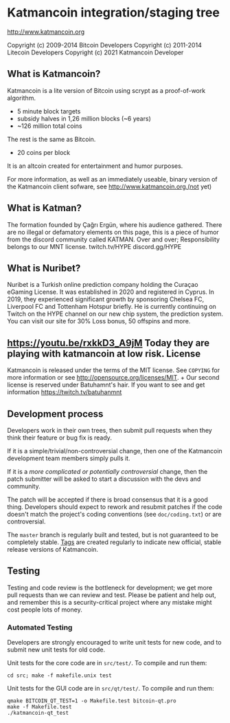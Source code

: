 Katmancoin integration/staging tree
================================

http://www.katmancoin.org

Copyright (c) 2009-2014 Bitcoin Developers
Copyright (c) 2011-2014 Litecoin Developers
Copyright (c) 2021 Katmancoin Developer

What is Katmancoin?
----------------

Katmancoin is a lite version of Bitcoin using scrypt as a proof-of-work algorithm.
 - 5 minute block targets
 - subsidy halves in 1,26 million blocks (~6 years)
 - ~126 million total coins

The rest is the same as Bitcoin.
 - 20 coins per block

It is an altcoin created for entertainment and humor purposes.

For more information, as well as an immediately useable, binary version of
the Katmancoin client sofware, see http://www.katmancoin.org.(not yet)


What is Katman?
---------------
The formation founded by Çağrı Ergün, where his audience gathered.
There are no illegal or defamatory elements on this page, this is a piece of humor from the discord community called KATMAN. Over and over; Responsibility belongs to our MNT license.
twitch.tv/HYPE discord.gg/HYPE


What is Nuribet?
---------------
Nuribet is a Turkish online prediction company holding the Curaçao eGaming License. It was established in 2020 and registered in Cyprus. In 2019, they experienced significant growth by sponsoring Chelsea FC, Liverpool FC and Tottenham Hotspur briefly. He is currently continuing on Twitch on the HYPE channel on our new chip system, the prediction system.
You can visit our site for 30% Loss bonus, 50 offspins and more.

https://youtu.be/rxkkD3_A9jM
Today they are playing with katmancoin at low risk.
License
-------

Katmancoin is released under the terms of the MIT license. See `COPYING` for more
information or see http://opensource.org/licenses/MIT.
+
Our second license is reserved under Batuhamnt's hair. If you want to 
see and get information https://twitch.tv/batuhanmnt

Development process
-------------------

Developers work in their own trees, then submit pull requests when they think
their feature or bug fix is ready.

If it is a simple/trivial/non-controversial change, then one of the Katmancoin
development team members simply pulls it.

If it is a *more complicated or potentially controversial* change, then the patch
submitter will be asked to start a discussion with the devs and community.

The patch will be accepted if there is broad consensus that it is a good thing.
Developers should expect to rework and resubmit patches if the code doesn't
match the project's coding conventions (see `doc/coding.txt`) or are
controversial.

The `master` branch is regularly built and tested, but is not guaranteed to be
completely stable. [Tags](https://github.com/katmancoin-project/katmancoin/tags) are created
regularly to indicate new official, stable release versions of Katmancoin.

Testing
-------

Testing and code review is the bottleneck for development; we get more pull
requests than we can review and test. Please be patient and help out, and
remember this is a security-critical project where any mistake might cost people
lots of money.

### Automated Testing

Developers are strongly encouraged to write unit tests for new code, and to
submit new unit tests for old code.

Unit tests for the core code are in `src/test/`. To compile and run them:

    cd src; make -f makefile.unix test

Unit tests for the GUI code are in `src/qt/test/`. To compile and run them:

    qmake BITCOIN_QT_TEST=1 -o Makefile.test bitcoin-qt.pro
    make -f Makefile.test
    ./katmancoin-qt_test

